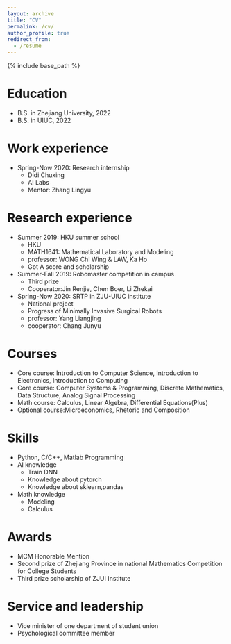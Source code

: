 ```yaml
---
layout: archive
title: "CV"
permalink: /cv/
author_profile: true
redirect_from:
  - /resume
---
```


{% include base_path %}

Education
======
* B.S. in Zhejiang University, 2022
* B.S. in UIUC, 2022

Work experience
======
* Spring-Now 2020: Research internship
  * Didi Chuxing
  * AI Labs
  * Mentor: Zhang Lingyu 
  
Research experience
======
* Summer 2019: HKU summer school
  * HKU
  * MATH1641: Mathematical Laboratory and Modeling
  * professor: WONG Chi Wing & LAW, Ka Ho
  * Got A score and scholarship
* Summer-Fall 2019: Robomaster competition in campus
  * Third prize
  * Cooperator:Jin Renjie, Chen Boer, Li Zhekai
* Spring-Now 2020: SRTP in ZJU-UIUC institute
  * National project
  * Progress of Minimally Invasive Surgical Robots
  * professor: Yang Liangjing
  * cooperator: Chang Junyu

  
Courses
======
* Core course: Introduction to Computer Science, Introduction to Electronics, Introduction to Computing
* Core course: Computer Systems & Programming, Discrete Mathematics, Data Structure, Analog Signal Processing
* Math course: Calculus, Linear Algebra, Differential Equations(Plus)
* Optional course:Microeconomics, Rhetoric and Composition
  
Skills
======
* Python, C/C++, Matlab Programming
* AI knowledge
  * Train DNN
  * Knowledge about pytorch
  * Knowledge about sklearn,pandas
* Math knowledge
  * Modeling
  * Calculus

Awards
======
* MCM Honorable Mention
* Second prize of Zhejiang Province in national Mathematics Competition for College Students
* Third prize scholarship of ZJUI Institute
  
Service and leadership
======
* Vice minister of one department of student union
* Psychological committee member



